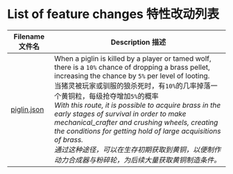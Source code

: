 # List of feature changes 特性改动列表

| Filename 文件名               | Description 描述                                                                                                                                                                                                                                                                                                                                                                                                                                                                               |
|----------------------------|----------------------------------------------------------------------------------------------------------------------------------------------------------------------------------------------------------------------------------------------------------------------------------------------------------------------------------------------------------------------------------------------------------------------------------------------------------------------------------------------|
| [piglin.json](piglin.json) | When a piglin is killed by a player or tamed wolf, there is a `10%` chance of dropping a brass pellet, increasing the chance by `5%` per level of looting.<br/>当猪灵被玩家或驯服的狼杀死时，有`10%`的几率掉落一个黄铜粒，每级抢夺增加`5%`的概率<br/>*With this route, it is possible to acquire brass in the early stages of survival in order to make mechanical_crafter and crushing wheels, creating the conditions for getting hold of large acquisitions of brass.*<br/>*通过这种途径，可以在生存初期获取到黄铜，以便制作动力合成器与粉碎轮，为后续大量获取黄铜制造条件。* |
